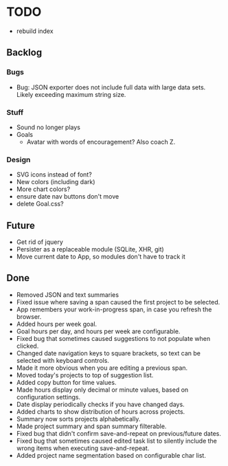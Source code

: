 # TODO

* rebuild index

## Backlog

### Bugs

* Bug: JSON exporter does not include full data with large data sets.  Likely exceeding maximum string size.

### Stuff

* Sound no longer plays
* Goals
  * Avatar with words of encouragement?  Also coach Z.

### Design

* SVG icons instead of font?
* New colors (including dark)
* More chart colors?
* ensure date nav buttons don't move
* delete Goal.css?

## Future

* Get rid of jquery
* Persister as a replaceable module (SQLite, XHR, git)
* Move current date to App, so modules don't have to track it

## Done

* Removed JSON and text summaries
* Fixed issue where saving a span caused the first project to be selected.
* App remembers your work-in-progress span, in case you refresh the browser.
* Added hours per week goal.
* Goal hours per day, and hours per week are configurable.
* Fixed bug that sometimes caused suggestions to not populate when clicked.
* Changed date navigation keys to square brackets, so text can be selected with keyboard controls.
* Made it more obvious when you are editing a previous span.
* Moved today's projects to top of suggestion list.
* Added copy button for time values.
* Made hours display only decimal or minute values, based on configuration settings.
* Date display periodically checks if you have changed days.
* Added charts to show distribution of hours across projects.
* Summary now sorts projects alphabetically.
* Made project summary and span summary filterable.
* Fixed bug that didn't confirm save-and-repeat on previous/future dates.
* Fixed bug that sometimes caused edited task list to silently include the wrong items when executing save-and-repeat.
* Added project name segmentation based on configurable char list.
